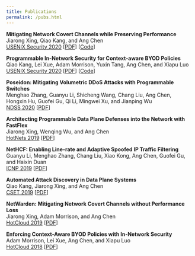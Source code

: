 ```yaml
---
title: Publications
permalink: /pubs.html
---
```


<b>Mitigating Network Covert Channels while Preserving Performance</b>
<br>
Jiarong Xing, Qiao Kang, and Ang Chen<br>
<a href="https://www.usenix.org/conference/usenixsecurity20">USENIX Security 2020</a> [<a href="">PDF</a>] [<a href="">Code</a>]<br>

<b>Programmable In-Network Security for Context-aware BYOD Policies</b>
<br>
Qiao Kang, Lei Xue, Adam Morrison, Yuxin Tang, Ang Chen, and Xiapu Luo<br>
<a href="https://www.usenix.org/conference/usenixsecurity20">USENIX Security 2020</a> [<a href="">PDF</a>] [<a href="https://github.com/qiaokang92/poise">Code</a>]<br>

<b>Poseidon: Mitigating Volumetric DDoS Attacks with Programmable Switches</b><br>
Menghao Zhang, Guanyu Li, Shicheng Wang, Chang Liu, Ang Chen, Hongxin Hu, Guofei Gu, Qi Li, Mingwei Xu, and Jianping Wu<br>
<a href="https://www.ndss-symposium.org/ndss2020/">NDSS 2020</a> [<a href="">PDF</a>]<br>

<b>Architecting Programmable Data Plane Defenses into the Network with FastFlex</b><br>
Jiarong Xing, Wenqing Wu, and Ang Chen<br>
<a href="https://conferences.sigcomm.org/hotnets/2019/">HotNets 2019</a> [<a href="">PDF</a>]<br>

<b>NetHCF: Enabling Line-rate and Adaptive Spoofed IP Traffic Filtering</b><br>
Guanyu Li, Menghao Zhang, Chang Liu, Xiao Kong, Ang Chen, Guofei Gu, and Haixin Duan<br>
<a href="https://icnp19.cs.ucr.edu/">ICNP 2019</a> [<a href="papers/icnp-2019.pdf">PDF</a>]<br>

<b>Automated Attack Discovery in Data Plane Systems</b><br>
Qiao Kang, Jiarong Xing, and Ang Chen<br>
<a href="https://www.usenix.org/conference/cset19">CSET 2019</a> [<a href="papers/cset-2019.pdf">PDF</a>] <br>

<b>NetWarden: Mitigating Network Covert Channels without Performance Loss</b><br>
Jiarong Xing, Adam Morrison, and Ang Chen <br>
<a href="https://www.usenix.org/conference/hotcloud19">HotCloud 2019</a> [<a href="papers/hotcloud-2019.pdf">PDF</a>] <br>

<b>Enforcing Context-Aware BYOD Policies with In-Network Security</b><br>
Adam Morrison, Lei Xue, Ang Chen, and Xiapu Luo<br>
<a href="https://www.usenix.org/conference/hotcloud18">HotCloud 2018</a> [<a href="papers/hotcloud-2018.pdf">PDF</a>] <br>
